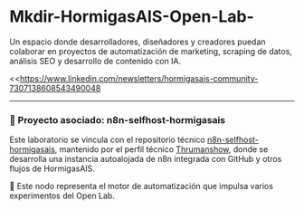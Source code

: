 # Mkdir-HormigasAIS-Open-Lab-
Un espacio donde desarrolladores, diseñadores y creadores puedan colaborar en proyectos de automatización de marketing, scraping de datos, análisis SEO y desarrollo de contenido con IA.


<<https://www.linkedin.com/newsletters/hormigasais-community-7307138608543490048

---

### 🔧 Proyecto asociado: n8n-selfhost-hormigasais
Este laboratorio se vincula con el repositorio técnico [n8n-selfhost-hormigasais](https://github.com/Thrumanshow/n8n-selfhost-hormigasais), mantenido por el perfil técnico [Thrumanshow](https://github.com/Thrumanshow), donde se desarrolla una instancia autoalojada de n8n integrada con GitHub y otros flujos de HormigasAIS.

📌 Este nodo representa el motor de automatización que impulsa varios experimentos del Open Lab.
